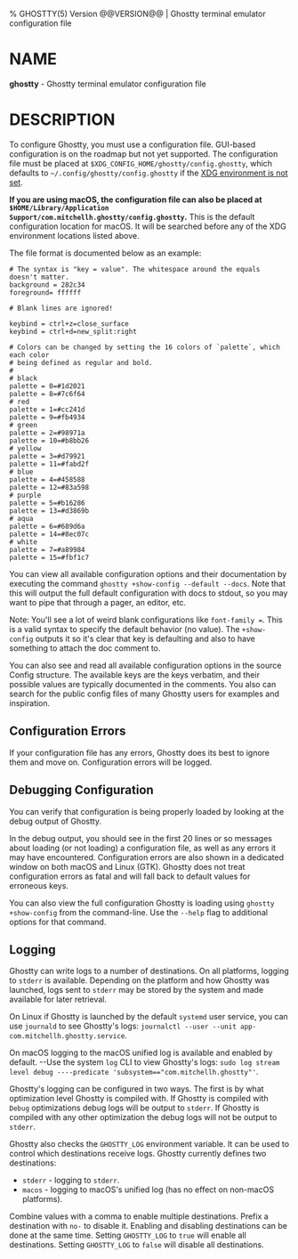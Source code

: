 % GHOSTTY(5) Version @@VERSION@@ | Ghostty terminal emulator configuration file

# NAME

**ghostty** - Ghostty terminal emulator configuration file

# DESCRIPTION

To configure Ghostty, you must use a configuration file. GUI-based configuration
is on the roadmap but not yet supported. The configuration file must be placed
at `$XDG_CONFIG_HOME/ghostty/config.ghostty`, which defaults to `~/.config/ghostty/config.ghostty`
if the [XDG environment is not set](https://specifications.freedesktop.org/basedir-spec/basedir-spec-latest.html).

**If you are using macOS, the configuration file can also be placed at
`$HOME/Library/Application Support/com.mitchellh.ghostty/config.ghostty`.** This is the
default configuration location for macOS. It will be searched before any of the
XDG environment locations listed above.

The file format is documented below as an example:

    # The syntax is "key = value". The whitespace around the equals doesn't matter.
    background = 282c34
    foreground= ffffff

    # Blank lines are ignored!

    keybind = ctrl+z=close_surface
    keybind = ctrl+d=new_split:right

    # Colors can be changed by setting the 16 colors of `palette`, which each color
    # being defined as regular and bold.
    #
    # black
    palette = 0=#1d2021
    palette = 8=#7c6f64
    # red
    palette = 1=#cc241d
    palette = 9=#fb4934
    # green
    palette = 2=#98971a
    palette = 10=#b8bb26
    # yellow
    palette = 3=#d79921
    palette = 11=#fabd2f
    # blue
    palette = 4=#458588
    palette = 12=#83a598
    # purple
    palette = 5=#b16286
    palette = 13=#d3869b
    # aqua
    palette = 6=#689d6a
    palette = 14=#8ec07c
    # white
    palette = 7=#a89984
    palette = 15=#fbf1c7

You can view all available configuration options and their documentation by
executing the command `ghostty +show-config --default --docs`. Note that this will
output the full default configuration with docs to stdout, so you may want to
pipe that through a pager, an editor, etc.

Note: You'll see a lot of weird blank configurations like `font-family =`. This
is a valid syntax to specify the default behavior (no value). The `+show-config`
outputs it so it's clear that key is defaulting and also to have something to
attach the doc comment to.

You can also see and read all available configuration options in the source
Config structure. The available keys are the keys verbatim, and their possible
values are typically documented in the comments. You also can search for
the public config files of many Ghostty users for examples and inspiration.

## Configuration Errors

If your configuration file has any errors, Ghostty does its best to ignore
them and move on. Configuration errors will be logged.

## Debugging Configuration

You can verify that configuration is being properly loaded by looking at the
debug output of Ghostty.

In the debug output, you should see in the first 20 lines or so messages about
loading (or not loading) a configuration file, as well as any errors it may have
encountered. Configuration errors are also shown in a dedicated window on both
macOS and Linux (GTK). Ghostty does not treat configuration errors as fatal and
will fall back to default values for erroneous keys.

You can also view the full configuration Ghostty is loading using `ghostty
+show-config` from the command-line. Use the `--help` flag to additional options
for that command.

## Logging

Ghostty can write logs to a number of destinations. On all platforms, logging to
`stderr` is available. Depending on the platform and how Ghostty was launched,
logs sent to `stderr` may be stored by the system and made available for later
retrieval.

On Linux if Ghostty is launched by the default `systemd` user service, you can use
`journald` to see Ghostty's logs: `journalctl --user --unit app-com.mitchellh.ghostty.service`.

On macOS logging to the macOS unified log is available and enabled by default.
--Use the system `log` CLI to view Ghostty's logs: `sudo log stream level debug
----predicate 'subsystem=="com.mitchellh.ghostty"'`.

Ghostty's logging can be configured in two ways. The first is by what
optimization level Ghostty is compiled with. If Ghostty is compiled with `Debug`
optimizations debug logs will be output to `stderr`. If Ghostty is compiled with
any other optimization the debug logs will not be output to `stderr`.

Ghostty also checks the `GHOSTTY_LOG` environment variable. It can be used
to control which destinations receive logs. Ghostty currently defines two
destinations:

- `stderr` - logging to `stderr`.
- `macos` - logging to macOS's unified log (has no effect on non-macOS platforms).

Combine values with a comma to enable multiple destinations. Prefix a
destination with `no-` to disable it. Enabling and disabling destinations
can be done at the same time. Setting `GHOSTTY_LOG` to `true` will enable all
destinations. Setting `GHOSTTY_LOG` to `false` will disable all destinations.
